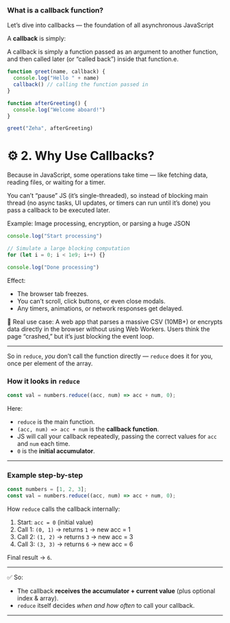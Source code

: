 ### What is a callback function?

Let’s dive into callbacks — the foundation of all asynchronous JavaScript

A **callback** is simply:

A callback is simply a function passed as an argument to another function,
and then called later (or “called back”) inside that function.e.

```js
function greet(name, callback) {
  console.log("Hello " + name)
  callback() // calling the function passed in
}

function afterGreeting() {
  console.log("Welcome aboard!")
}

greet("Zeha", afterGreeting)
```

# ⚙️ 2. Why Use Callbacks?

Because in JavaScript, some operations take time —
like fetching data, reading files, or waiting for a timer.

You can’t “pause” JS (it’s single-threaded),
so instead of blocking main thread (no async tasks, UI updates, or timers can run until it’s done)
you pass a callback to be executed later.

Example: Image processing, encryption, or parsing a huge JSON

```js
console.log("Start processing")

// Simulate a large blocking computation
for (let i = 0; i < 1e9; i++) {}

console.log("Done processing")
```

Effect:

- The browser tab freezes.
- You can’t scroll, click buttons, or even close modals.
- Any timers, animations, or network responses get delayed.

💬 Real use case:
A web app that parses a massive CSV (10MB+) or encrypts data directly in the browser without using Web Workers.
Users think the page “crashed,” but it’s just blocking the event loop.


---
So in `reduce`, *you* don’t call the function directly — `reduce` does it for you, once per element of the array.


### How it looks in `reduce`

```js
const val = numbers.reduce((acc, num) => acc + num, 0);
```

Here:

* `reduce` is the main function.
* `(acc, num) => acc + num` is the **callback function**.
* JS will call your callback repeatedly, passing the correct values for `acc` and `num` each time.
* `0` is the **initial accumulator**.

---

### Example step-by-step

```js
const numbers = [1, 2, 3];
const val = numbers.reduce((acc, num) => acc + num, 0);
```

How `reduce` calls the callback internally:

1. Start: `acc = 0` (initial value)
2. Call 1: `(0, 1)` → returns `1` → new acc = 1
3. Call 2: `(1, 2)` → returns `3` → new acc = 3
4. Call 3: `(3, 3)` → returns `6` → new acc = 6

Final result → `6`.

---

✅ So:

* The callback **receives the accumulator + current value** (plus optional index & array).
* `reduce` itself decides *when and how often* to call your callback.

---

